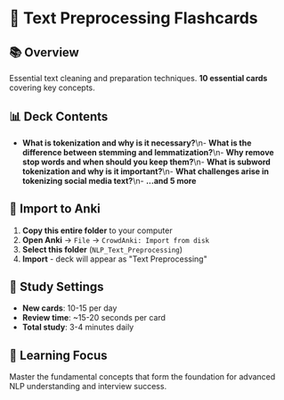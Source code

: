 # 🎯 Text Preprocessing Flashcards

## 📚 Overview
Essential text cleaning and preparation techniques. **10 essential cards** covering key concepts.

## 📊 Deck Contents
- **What is tokenization and why is it necessary?**\n- **What is the difference between stemming and lemmatization?**\n- **Why remove stop words and when should you keep them?**\n- **What is subword tokenization and why is it important?**\n- **What challenges arise in tokenizing social media text?**\n- **...and 5 more**

## 🚀 Import to Anki
1. **Copy this entire folder** to your computer
2. **Open Anki** → `File` → `CrowdAnki: Import from disk`
3. **Select this folder** (`NLP_Text_Preprocessing`)
4. **Import** - deck will appear as "Text Preprocessing"

## 📱 Study Settings
- **New cards**: 10-15 per day
- **Review time**: ~15-20 seconds per card
- **Total study**: 3-4 minutes daily

## 🎯 Learning Focus
Master the fundamental concepts that form the foundation for advanced NLP understanding and interview success.
